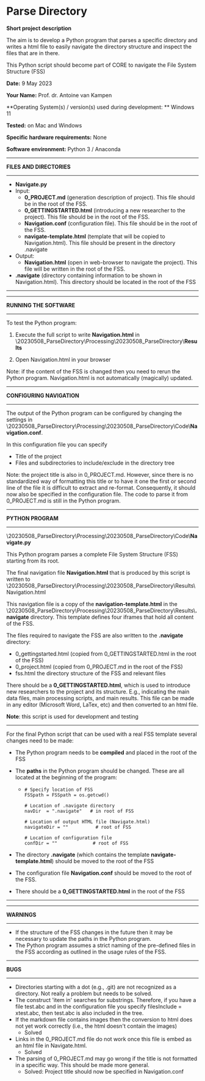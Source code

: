 # Parse Directory



**Short project description**

The aim is to develop a Python program that parses a specific directory and writes a html file to easily navigate the directory structure and inspect the files that are in there.

This Python script should become part of CORE to navigate the File System Structure (FSS)



**Date:** 9 May 2023

**Your Name:** Prof. dr. Antoine van Kampen

**Operating System(s) / version(s) used during development: ** Windows 11

**Tested:** on Mac and Windows 

**Specific hardware requirements:** None

**Software environment:** Python 3 / Anaconda





------

**FILES AND DIRECTORIES**

------

* **Navigate.py**   
* Input:
  * **0_PROJECT.md**  (generation description of project). This file should be in the root of the FSS.
  * **0_GETTINGSTARTED.html**  (introducing a new researcher to the project). This file should be in the root of the FSS.
  * **Navigation.conf**  (configuration file). This file should be in the root of the FSS.
  * **navigate-template.html** (template that will be copied to Navigation.html). This file should be present in the directory .navigate
* Output:
  * **Navigation.html** (open in web-browser to navigate the project). This file will be written in the root of the FSS.
* **\.navigate** (directory containing information to be shown in Navigation.html). This directory should be located in the root of the FSS

------



------

**RUNNING THE SOFTWARE**

------

To test the Python program:

1. Execute the full script to write **Navigation.html** in \20230508_ParseDirectory\Processing\20230508_ParseDirectory\\**Results**

2. Open Navigation.html in your browser



Note: if the content of the FSS is changed then you need to rerun the Python program. Navigation.html is not automatically (magically) updated.



------

**CONFIGURING NAVIGATION**

------

The output of the Python program can be configured by changing the settings in \20230508_ParseDirectory\Processing\20230508_ParseDirectory\Code\\**Navigation.conf**.

In this configuration file you can specify 

* Title of the project
* Files and subdirectories to include/exclude in the directory tree



Note: the project title is also in 0_PROJECT.md. However, since there is no standardized way of formatting this title or to have it one the first or second line of the file it is difficult to extract and re-format. Consequently, it should now also be specified in the configuration file. The code to parse it from 0_PROJECT.md is still in the Python program.



------

**PYTHON PROGRAM**

------

\20230508_ParseDirectory\Processing\20230508_ParseDirectory\Code\\**Navigate.py**

This Python program parses a complete File System Structure (FSS) starting from its root. 

The final navigation file **Navigation.html** that is produced by this script is written to \20230508_ParseDirectory\Processing\20230508_ParseDirectory\Results\Navigation.html

This navigation file is a copy of the **navigation-template.html** in the \20230508_ParseDirectory\Processing\20230508_ParseDirectory\Results\\**.navigate** directory. This template defines four iframes that hold all content of the FSS.

The files required to navigate the FSS are also written to the **\.navigate** directory:

* 0_gettingstarted.html (copied from 0_GETTINGSTARTED.html in the root of the FSS)
* 0_project.html (copied from 0_PROJECT.md in the root of the FSS)
* fss.html the directory structure of the FSS and relevant files



There should be a **0_GETTINGSTARTED.html**, which is used to introduce new researchers to the project and its structure. E.g., indicating the main data files, main processing scripts, and main results. This file can be made in any editor (Microsoft Word, LaTex, etc) and then converted to an html file.



**Note**: this script is used for development and testing



------

For the final Python script that can be used with a real FSS template several changes need to be made:

* The Python program needs to be **compiled** and placed in the root of the FSS

* The **paths** in the Python program should be changed. These are all located at the beginning of the program:

  * ```
    # Specify location of FSS
    FSSpath = FSSpath = os.getcwd()
    
    # Location of .navigate directory
    navDir  = ".navigate"   # in root of FSS
    
    # Location of output HTML file (Navigate.html)
    navigateDir = ""          # root of FSS
    
    # Location of configuration file
    confDir = ""             # root of FSS
    ```
* The directory **\.navigate** (which contains the template **navigate-template.html**) should be moved to the root of the FSS
* The configuration file **Navigation.conf** should be moved to the root of the FSS.
* There should be a **0_GETTINGSTARTED.html** in the root of the FSS

------





------

**WARNINGS** 

------

* If the structure of the FSS changes in the future then it may be necessary to update the paths in the Python program.
* The Python program assumes a strict naming of the pre-defined files in the FSS according as outlined in the usage rules of the FSS.



------

**BUGS** 

------

* Directories starting with a dot (e.g., .git) are not recognized as a directory.  Not really a problem but needs to be solved. 
* The construct 'item in' searches for substrings. Therefore, if you have a file test.abc and in the configuration file you specify filesInclude = xtest.abc, then test.abc is also included in the tree.
* If the markdown file contains images then the conversion to html does not yet work correctly (i.e., the html doesn't contain the images)
  * Solved
* Links in the 0_PROJECT.md file do not work once this file is embed as an html file in Navigate.html. 
  * Solved
* The parsing of 0_PROJECT.md may go wrong if the title is not formatted in a specific way. This should be made more general.
  * Solved: Project title should now be specified in Navigation.conf
